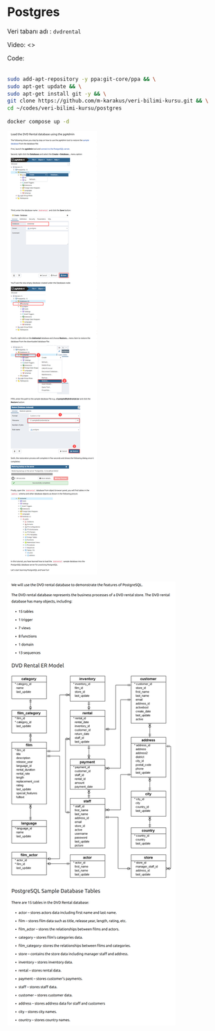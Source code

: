# Postgres

Veri tabanı adı : `dvdrental`

Video: <>

Code:

```bash

sudo add-apt-repository -y ppa:git-core/ppa && \
sudo apt-get update && \
sudo apt-get install git -y && \
git clone https://github.com/m-karakus/veri-bilimi-kursu.git && \
cd ~/codes/veri-bilimi-kursu/postgres
```

```bash
docker compose up -d
```

![veri yükleme](./veri_yukleme.png)

![veri yükleme](./tablo_iliskisi.png)
